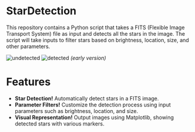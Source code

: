 # StarDetection

This repository contains a Python script that takes a FITS (Flexible Image Transport System) file as input and detects all the stars in the image. The script will take inputs to filter stars based on brightness, location, size, and other parameters.

![undetected](https://github.com/user-attachments/assets/228376e9-d718-49b7-b014-0b292f84df6a)
![detected](https://github.com/user-attachments/assets/6b277834-a774-4421-93af-81fd91fccbdc) *(early version)*

# Features
- **Star Detection!** Automatically detect stars in a FITS image.
- **Parameter Filters!** Customize the detection process using input parameters such as brightness, location, and size.
- **Visual Representation!** Output images using Matplotlib, showing detected stars with various markers.


